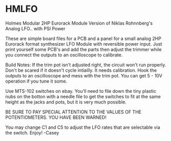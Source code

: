 # HMLFO
Holmes Modular 2HP Eurorack Module Version of Niklas Rohnnberg's Analog LFO.. with PSI Power 

These are simple board files for a PCB and a panel for a small analog 2HP Eurorack format synthesizer LFO Module with reversible power input. 
Just print yourself some PCB's and add the parts then adjust the trimmer while you connect the outputs to an oscilloscope to calibrate. 

Build Notes:
If the trim pot isn't adjusted right, the circuit won't run properly. Don't be scared if it doesn't cycle intiailly. It needs calibration. Hook the outputs to an oscilloscope and mess with the trim pot. You can get 5 - 10V operation if you tune it some.

Use MTS-102 switches on ebay. You'll need to file down the tiny plastic nubs on the botton with a needle file to get the switches to fit at the same height as the jacks and pots, but it is very much possible. 

BE SURE TO PAY SPECIAL ATTENTION TO THE VALUES OF THE POTENTIOMETERS. YOU HAVE BEEN WARNED! 

You may change C1 and C5 to adjust the LFO rates that are selectable via the switch. 
Enjoy!
-Casey
